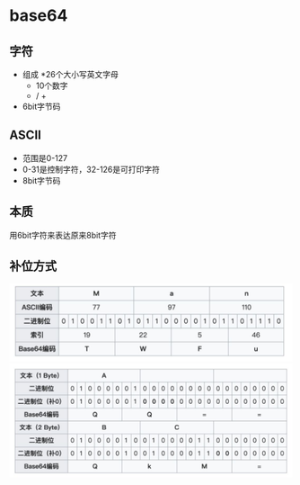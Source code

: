 # base64

## 字符
- 组成
  *26个大小写英文字母
  * 10个数字
  * / +
- 6bit字节码

## ASCII
- 范围是0-127
- 0-31是控制字符，32-126是可打印字符
- 8bit字节码

## 本质
用6bit字符来表达原来8bit字符

## 补位方式
![正常匹配](./base64-正常匹配.jpg)
![补位](./base64-补位.jpg)
